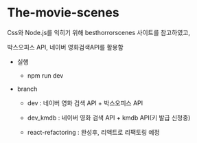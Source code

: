 # The-movie-scenes

Css와 Node.js를 익히기 위해 besthorrorscenes 사이트를 참고하였고, 

박스오피스 API, 네이버 영화검색API를 활용함



* 실행

  - npm run dev



* branch

  - dev : 네이버 영화 검색 API + 박스오피스 API

  - dev_kmdb : 네이버 영화 검색 API + kmdb API(키 발급 신청중)

  - react-refactoring : 완성후, 리액트로 리팩토링 예정
